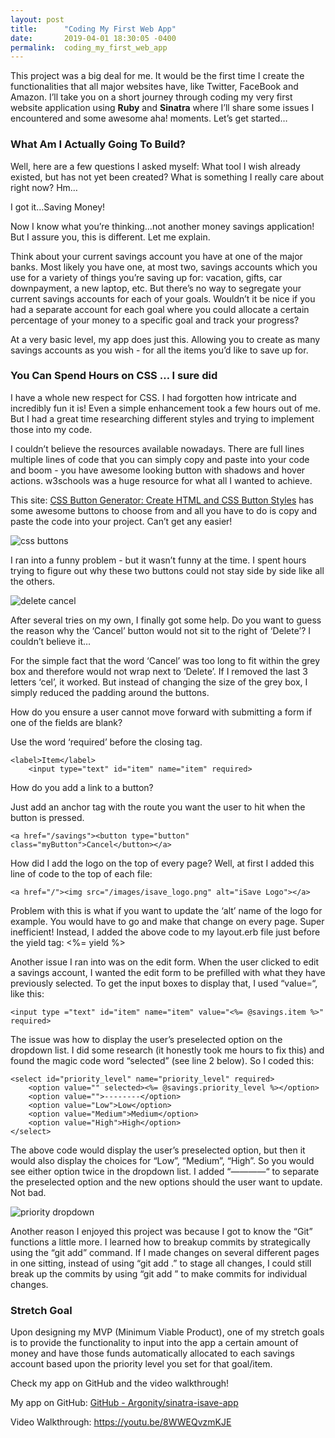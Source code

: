 ```yaml
---
layout: post
title:      "Coding My First Web App"
date:       2019-04-01 18:30:05 -0400
permalink:  coding_my_first_web_app
---
```


This project was a big deal for me. It would be the first time I create the functionalities that all major websites have, like Twitter, FaceBook and Amazon. I’ll take you on a short journey through coding my very first website application using **Ruby** and **Sinatra** where I’ll share some issues I encountered and some awesome aha! moments. Let’s get started…

### What Am I Actually Going To Build?

Well, here are a few questions I asked myself: What tool I wish already existed, but has not yet been created? What is something I really care about right now? Hm…

I got it…Saving Money!

Now I know what you’re thinking…not another money savings application! But I assure you, this is different. Let me explain.

Think about your current savings account you have at one of the major banks. Most likely you have one, at most two, savings accounts which you use for a variety of things you’re saving up for: vacation, gifts, car downpayment, a new laptop, etc. But there’s no way to segregate your current savings accounts for each of your goals. Wouldn’t it be nice if you had a separate account for each goal where you could allocate a certain percentage of your money to a specific goal and track your progress? 

At a very basic level, my app does just this. Allowing you to create as many savings accounts as you wish - for all the items you’d like to save up for. 

### You Can Spend Hours on CSS … I sure did

I have a whole new respect for CSS. I had forgotten how intricate and incredibly fun it is! Even a simple enhancement took a few hours out of me. But I had a great time researching different styles and trying to implement those into my code. 

I couldn’t believe the resources available nowadays. There are full lines multiple lines of code that you can simply copy and paste into your code and boom - you have awesome looking button with shadows and hover actions.  w3schools was a huge resource for what all I wanted to achieve.

This site: [CSS Button Generator: Create HTML and CSS Button Styles](https://www.bestcssbuttongenerator.com/) has some awesome buttons to choose from and all you have to do is copy and paste the code into your project. Can’t get any easier! 

![css buttons](Argonity.github.io/img/isave1.png)

I ran into a funny problem - but it wasn’t funny at the time. I spent hours trying to figure out why these two buttons could not stay side by side like all the others. 

![delete cancel](Argonity.github.io/img/isave2.png)

After several tries on my own, I finally got some help. Do you want to guess the reason why the ‘Cancel’ button would not sit to the right of ‘Delete’? I couldn’t believe it…

For the simple fact that the word ‘Cancel’ was too long to fit within the grey box and therefore would not wrap next to ‘Delete’. If I removed the last 3 letters ‘cel’, it worked. But instead of changing the size of the grey box, I simply reduced the padding around the buttons. 

How do you ensure a user cannot move forward with submitting a form if one of the fields are blank? 

Use the word ‘required’ before the closing tag.

```
<label>Item</label>
    <input type="text" id="item" name="item" required>
```

How do you add a link to a button?

Just add an anchor tag with the route you want the user to hit when the button is pressed.

```
<a href="/savings"><button type="button" class="myButton">Cancel</button></a>
```

How did I add the logo on the top of every page? Well, at first I added this line of code to the top of each file:

```
<a href="/"><img src="/images/isave_logo.png" alt="iSave Logo"></a>
```

Problem with this is what if you want to update the ‘alt’ name of the logo for example. You would have to go and make that change on every page. Super inefficient! Instead, I added the above code to my layout.erb file just before the yield tag: <%= yield %>

Another issue I ran into was on the edit form. When the user clicked to edit a savings account, I wanted the edit form to be prefilled with what they have previously selected. To get the input boxes to display that, I used “value=“, like this:

```
<input type ="text" id="item" name="item" value="<%= @savings.item %>" required>
```

The issue was how to display the user’s preselected option on the dropdown list. I did some research (it honestly took me hours to fix this) and found the magic code word “selected” (see line 2 below).  So I coded this:

```
<select id="priority_level" name="priority_level" required>
	<option value="" selected><%= @savings.priority_level %></option>
	<option value="">--------</option>
	<option value="Low">Low</option>
	<option value="Medium">Medium</option>
	<option value="High">High</option>
</select>
```

The above code would display the user’s preselected option, but then it would also display the choices for “Low”, “Medium”, “High”. So you would see either option twice in the dropdown list. I added “————“ to separate the preselected option and the new options should the user want to update. Not bad.

![priority dropdown](Argonity.github.io/img/isave3.png)

Another reason I enjoyed this project was because I got to know the “Git” functions a little more. I learned how to breakup commits by strategically using the “git add” command. If I made changes on several different pages in one sitting, instead of using “git add .” to stage all changes, I could still break up the commits by using “git add <path>” to make commits for individual changes.

### Stretch Goal

Upon designing my MVP (Minimum Viable Product), one of my stretch goals is to provide the functionality to input into the app a certain amount of money and have those funds automatically allocated to each savings account based upon the priority level you set for that goal/item.

Check my app on GitHub and the video walkthrough!

My app on GitHub: [GitHub - Argonity/sinatra-isave-app](https://github.com/Argonity/sinatra-isave-app)

Video Walkthrough: https://youtu.be/8WWEQvzmKJE
